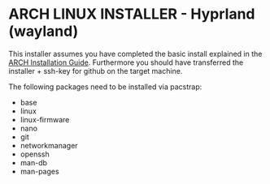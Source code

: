 # ARCH LINUX INSTALLER - Hyprland (wayland)

This installer assumes you have completed the basic install explained in the
[ARCH Installation Guide](https://wiki.archlinux.org/title/Installation_guide).
Furthermore you should have transferred the installer + ssh-key for github on
the target machine.

The following packages need to be installed via pacstrap:
- base
- linux
- linux-firmware
- nano
- git
- networkmanager
- openssh
- man-db
- man-pages
